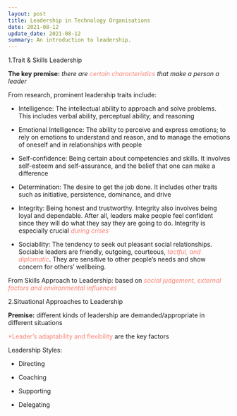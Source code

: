 ```yaml
---
layout: post
title: Leadership in Technology Organisations
date: 2021-08-12
update_date: 2021-08-12
summary: An introduction to leadership.
---
```


1.Trait & Skills Leadership

**The key premise:** *there are <span style="color: salmon">certain characteristics</span> that make a person a leader*

From research, prominent leadership traits include:
- Intelligence: The intellectual ability to approach and solve problems. This includes verbal ability, perceptual ability, and reasoning

- Emotional Intelligence: The ability to perceive and express emotions; to rely on emotions to understand and reason, and to manage the emotions of oneself and in relationships with people
  
- Self-confidence: Being certain about competencies and skills. It involves self-esteem and self-assurance, and the belief that one can make a difference

- Determination: The desire to get the job done. It includes other traits such as initiative, persistence, dominance, and drive

- Integrity: Being honest and trustworthy. Integrity also involves being loyal and dependable. After all, leaders make people feel confident since they will do what they say they are going to do. Integrity is especially crucial <span style="color: salmon">*during crises*</span>

- Sociability: The tendency to seek out pleasant social relationships. Sociable leaders are friendly, outgoing, courteous, <span style="color: salmon">*tactful, and diplomatic*</span>. They are sensitive to other people’s needs and show concern for others’ wellbeing.

From Skills Approach to Leadership: based on <span style="color: salmon">*social judgement, external factors and environmental influences*</span>

2.Situational Approaches to Leadership

**Premise:** different kinds of leadership are demanded/appropriate in different situations

<span style="color: salmon">*Leader’s adaptability and flexibility</span> are the key factors

Leadership Styles:
- Directing

- Coaching

- Supporting

- Delegating
